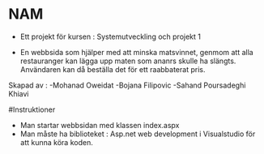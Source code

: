 # NAM
-  Ett projekt för kursen : Systemutveckling och projekt 1

* En webbsida som hjälper med att minska matsvinnet, genmom att alla restauranger kan lägga upp maten som ananrs skulle ha slängts. Användaren kan då beställa det för ett raabbaterat pris.



Skapad av : -Mohanad Oweidat -Bojana Filipovic -Sahand Poursadeghi Khiavi

#Instruktioner

* Man startar webbsidan med klassen index.aspx
* Man måste ha biblioteket : Asp.net web development i Visualstudio för att kunna köra koden.
